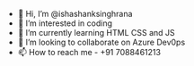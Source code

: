 - 👋 Hi, I’m @ishashanksinghrana
- 👀 I’m interested in coding
- 🌱 I’m currently learning HTML CSS and JS
- 💞️ I’m looking to collaborate on Azure Dev0ps
- 📫 How to reach me - +91 7088461213

<!---
ishashanksinghrana/ishashanksinghrana is a ✨ special ✨ repository because its `README.md` (this file) appears on your GitHub profile.
You can click the Preview link to take a look at your changes.
--->
